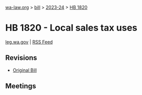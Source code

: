 [wa-law.org](/) > [bill](/bill/) > [2023-24](/bill/2023-24/) > [HB 1820](/bill/2023-24/hb/1820/)

# HB 1820 - Local sales tax uses
[leg.wa.gov](https://app.leg.wa.gov/billsummary?BillNumber=1820&Year=2023&Initiative=false) | [RSS Feed](./rss.xml)

## Revisions
* [Original Bill](1/)

## Meetings
